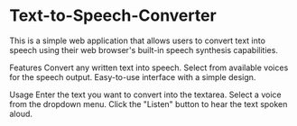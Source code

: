# Text-to-Speech-Converter
This is a simple web application that allows users to convert text into speech using their web browser's built-in speech synthesis capabilities.

Features
Convert any written text into speech.
Select from available voices for the speech output.
Easy-to-use interface with a simple design.

Usage
Enter the text you want to convert into the textarea.
Select a voice from the dropdown menu.
Click the "Listen" button to hear the text spoken aloud.
